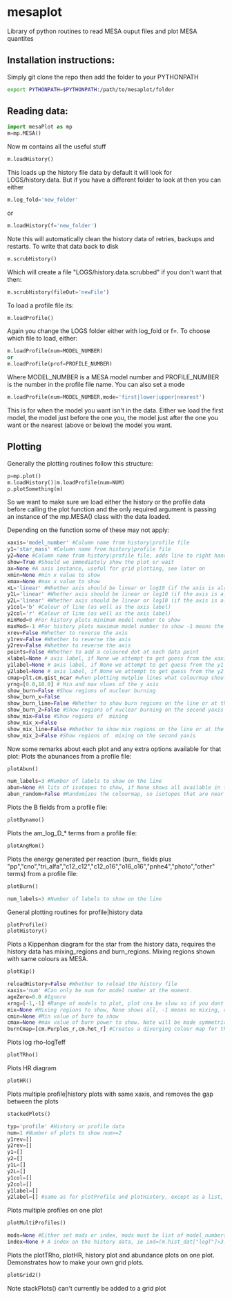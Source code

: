 ﻿# mesaplot
Library of python routines to read MESA ouput files and plot MESA quantites

## Installation instructions:
Simply git clone the repo then add the folder to your PYTHONPATH
````bash
export PYTHONPATH=$PYTHONPATH:/path/to/mesaplot/folder
````

## Reading data:

````python
import mesaPlot as mp
m=mp.MESA()
````

Now m contains all the useful stuff

````python
m.loadHistory()
````
This loads up the history file data by default it will look for LOGS/history.data.
But if you have a different folder to look at then you can either

````python
m.log_fold='new_folder'
````
or
````python
m.loadHistory(f='new_folder')
````
Note this will automatically clean the history data of retries, backups and restarts. To write that data back to disk 
````python
m.scrubHistory()
````
Which will create a file "LOGS/history.data.scrubbed" if you don't want that then:
````python
m.scrubHistory(fileOut='newFile')
````

To load a profile file its:
````python
m.loadProfile()
````
Again you change the LOGS folder either with log_fold or f=.
To choose which file to load, either:
````python
m.loadProfile(num=MODEL_NUMBER)
or
m.loadProfile(prof=PROFILE_NUMBER)
````
Where MODEL_NUMBER is a MESA model number and PROFILE_NUMBER is the number in the profile file name.
You can also set a mode
````python
m.loadProfile(num=MODEL_NUMBER,mode='first|lower|upper|nearest')
````
This is for when the model you want isn't in the data. Either we load the first model, the model just before the one you, the model just after the one you want or the nearest (above or below) the model you want.

## Plotting

Generally the plotting routines follow this structure:
````python
p=mp.plot()
m.loadHistory()|m.loadProfile(num=NUM)
p.plotSomething(m)
````
So we want to make sure we load either the history or the profile data before calling the plot function and the only required argument
is passing an instance of the mp.MESA() class with the data loaded.

Depending on the function some of these may not apply:
````python
xaxis='model_number' #Column name from history|profile file
y1='star_mass' #Column name from history|profile file
y2=None #Column name from history|profile file, adds line to right hand axis
show=True #Should we immediately show the plot or wait
ax=None #A axis instance, useful for grid plotting, see later on
xmin=None #min x value to show
xmax=None #max x value to show
xL='linear' #Whether axis should be linear or log10 (if the axis is already a log quantity then leave as linear)
y1L='linear' #Whether axis should be linear or log10 (if the axis is already a log quantity then leave as linear)
y2L='linear' #Whether axis should be linear or log10 (if the axis is already a log quantity then leave as linear)
y1col='b' #Colour of line (as well as the axis label)
y2col='r' #Colour of line (as well as the axis label)
minMod=0 #For history plots minimum model number to show
maxMod=-1 #For history plots maximum model number to show -1 means the last element in the dataset
xrev=False #Whether to reverse the axis
y1rev=False #Whether to reverse the axis
y2rev=False #Whether to reverse the axis
points=False #Whether to add a coloured dot at each data point
xlabel=None # axis label, if None we attempt to get guess from the xaxis (see the labels function) other wsie we show the name of xaxis
y1label=None # axis label, if None we attempt to get guess from the y1 (see the labels function) other wsie we show the name of y1
y2label=None # axis label, if None we attempt to get guess from the y2 (see the labels function) other wsie we show the name of y2
cmap=plt.cm.gist_ncar #when plotting mutplie lines what colourmap should we cycle through
yrng=[0.0,10.0] # Min and max vlues of the y axis
show_burn=False #Show regions of nuclear burning
show_burn_x=False
show_burn_line=False #Whether to show burn regions on the line or at the bottom aslong the xaxis
show_burn_2=False #Show regions of nuclear burning on the second yaxis
show_mix=False #Show regions of  mixing
show_mix_x=False
show_mix_line=False #Whether to show mix regions on the line or at the bottom aslong the xaxis
show_mix_2=False #Show regions of  mixing on the second yaxis
````

Now some remarks about each plot and any extra options available for that plot:
Plots the abunances from a profile file:
````python
plotAbun()
````
````python
num_labels=3 #Number of labels to show on the line
abun=None #A lits of isotopes to show, if None shows all available in the profile file
abun_random=False #Randomizes the colourmap, so isotopes that are near each other in the profile file, dont end up with similar colours
````

Plots the B fields from a profile file:
````python
plotDynamo()
````

Plots the am_log_D_* terms from a profile file:
````python
plotAngMom()
````

Plots the energy generated per reaction (burn_ fields plus "pp","cno","tri_alfa","c12_c12","c12_o16","o16_o16","pnhe4","photo","other" terms) from a profile file:
````python
plotBurn()
````
````python
num_labels=3 #Number of labels to show on the line
````

General plotting routines for profile|history data
````python
plotProfile()
plotHistory()
````

Plots a Kippenhan diagram for the star from the history data, requires the history data has mixing_regions and burn_regions. Mixing regions shown with
same colours as MESA.
````python
plotKip()
````
````python
reloadHistory=False #Whether to reload the history file
xaxis='num' #Can only be num for model number at the moment.
ageZero=0.0 #Ignore
xrng=[-1,-1] #Range of models to plot, plot cna be slow so if you dont need them dont plot them
mix=None #Mixing regions to show, None shows all, -1 means no mixing, otherwise a list of the integers (see MESA) of the mixing types ot show
cmin=None #Min value of burn to show
cmax=None #max value of burn power to show. Note will be made symmetric with max(abs(cmin),abs(cmax))
burnCmap=[cm.Purples_r,cm.hot_r] #Creates a diverging colour map for the burn data, with the first cmap used for <0 and second for >0
````

Plots log rho-logTeff
````python
plotTRho()
````

Plots HR diagram
````python
plotHR()
````

Plots multiple profile|history plots with same xaxis, and removes the gap between the plots
````python
stackedPlots()
````
````python
typ='profile' #History or profile data
num=1 #Number of plots to show num>=2
y1rev=[]
y2rev=[]
y1=[]
y2=[]
y1L=[]
y2L=[]
y1col=[]
y2col=[]
y1label=[]
y2label=[] #same as for plotProfile and plotHistory, except as a list, starting from the top plot downwards. If not left empty, must specify for ech plot (even if you just insert a None)
````

Plots multiple profiles on one plot
````python
plotMultiProfiles() 
````
````python
mods=None #Either set mods or index, mods must be list of model_numbers
index=None # A index on the history data, ie ind=(m.hist_dat["logT"]>3.5)&(m.hist_dat["logT"]>4.0)
````

Plots the plotTRho, plotHR, history plot and abundance plots on one plot. Demonstrates how to make  your own grid plots.
````python
plotGrid2()
````
Note stackPlots() can't currently be added to a grid plot
	
	



